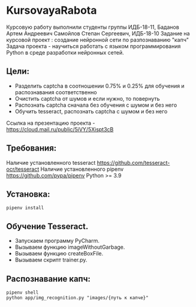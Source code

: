 # KursovayaRabota
Курсовую работу выполнили студенты группы ИДБ-18-11, Баданов Артем Андреевич
Самойлов Степан Сергеевич, ИДБ-18-10
Задание на курсовой проект : создание нейронной сети по разпознаванию "капч"
Задача проекта - научиться работать с языком программирования Python в среде разработки нейронных сетей.

## Цели: ##
- Разделить captcha в соотношении 0.75% и 0.25% для обучения и распознавания соответственно
- Очистить captcha от шумов и если нужно, то повернуть 
- Распознать captcha сначала без обучения с шумом и без него
- Обучить tesseract, распознать captcha c шумом и без него

Ссылка на презентацию проекта - https://cloud.mail.ru/public/5iVY/5Xispt3cB

## Требования: ##
Наличие установленного tesseract https://github.com/tesseract-ocr/tesseract
Наличие установленного pipenv https://github.com/pypa/pipenv
Python >= 3.9

## Установка: ##
```console
pipenv install
```

## Обучение Tesseract. ##
- Запускаем программу PyCharm.
- Вызываем функцию imageWithoutGarbage.
- Вызываем функцию createBoxFile.
- Вызываем скрипт trainer.py.

## Распознавание капч: ##
```console
pipenv shell
python app/img_recognition.py "images/{путь к капче}"
```
